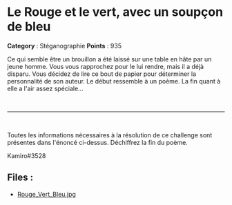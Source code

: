 # Le Rouge et le vert, avec un soupçon de bleu

**Category** : Stéganographie
**Points** : 935

Ce qui semble être un brouillon a été laissé sur une table en hâte par un jeune homme. Vous vous rapprochez pour le lui rendre, mais il a déjà disparu. Vous décidez de lire ce bout de papier pour déterminer la personnalité de son auteur. Le début ressemble à un poème. La fin quant à elle a l'air assez spéciale...

<p class="space">&nbsp;</p>

***

<p class="space">&nbsp;</p>

Toutes les informations nécessaires à la résolution de ce challenge sont présentes dans l'énoncé ci-dessus. Déchiffrez la fin du poème.


<div class="author">Kamiro#3528</div>

## Files : 
 - [Rouge_Vert_Bleu.jpg](./Rouge_Vert_Bleu.jpg)


